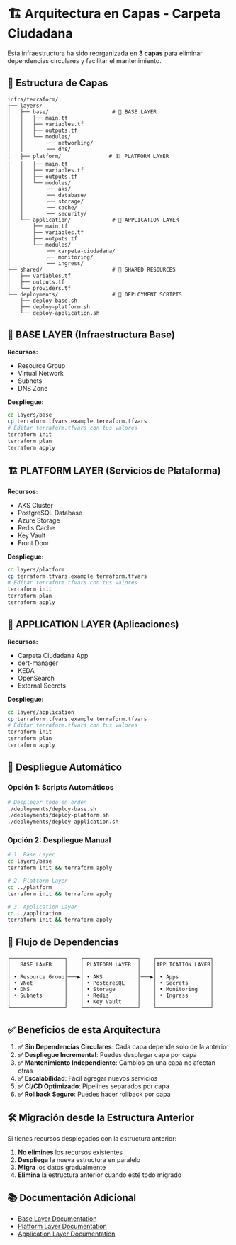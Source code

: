 # 🏗️ Arquitectura en Capas - Carpeta Ciudadana

Esta infraestructura ha sido reorganizada en **3 capas** para eliminar dependencias circulares y facilitar el mantenimiento.

## 📁 Estructura de Capas

```
infra/terraform/
├── layers/
│   ├── base/                    # 🔧 BASE LAYER
│   │   ├── main.tf
│   │   ├── variables.tf
│   │   ├── outputs.tf
│   │   └── modules/
│   │       ├── networking/
│   │       └── dns/
│   ├── platform/               # 🏗️ PLATFORM LAYER
│   │   ├── main.tf
│   │   ├── variables.tf
│   │   ├── outputs.tf
│   │   └── modules/
│   │       ├── aks/
│   │       ├── database/
│   │       ├── storage/
│   │       ├── cache/
│   │       └── security/
│   └── application/             # 🚀 APPLICATION LAYER
│       ├── main.tf
│       ├── variables.tf
│       ├── outputs.tf
│       └── modules/
│           ├── carpeta-ciudadana/
│           ├── monitoring/
│           └── ingress/
├── shared/                      # 🔄 SHARED RESOURCES
│   ├── variables.tf
│   ├── outputs.tf
│   └── providers.tf
└── deployments/                 # 🚀 DEPLOYMENT SCRIPTS
    ├── deploy-base.sh
    ├── deploy-platform.sh
    └── deploy-application.sh
```

## 🔧 BASE LAYER (Infraestructura Base)

**Recursos:**
- Resource Group
- Virtual Network
- Subnets
- DNS Zone

**Despliegue:**
```bash
cd layers/base
cp terraform.tfvars.example terraform.tfvars
# Editar terraform.tfvars con tus valores
terraform init
terraform plan
terraform apply
```

## 🏗️ PLATFORM LAYER (Servicios de Plataforma)

**Recursos:**
- AKS Cluster
- PostgreSQL Database
- Azure Storage
- Redis Cache
- Key Vault
- Front Door

**Despliegue:**
```bash
cd layers/platform
cp terraform.tfvars.example terraform.tfvars
# Editar terraform.tfvars con tus valores
terraform init
terraform plan
terraform apply
```

## 🚀 APPLICATION LAYER (Aplicaciones)

**Recursos:**
- Carpeta Ciudadana App
- cert-manager
- KEDA
- OpenSearch
- External Secrets

**Despliegue:**
```bash
cd layers/application
cp terraform.tfvars.example terraform.tfvars
# Editar terraform.tfvars con tus valores
terraform init
terraform plan
terraform apply
```

## 🚀 Despliegue Automático

### Opción 1: Scripts Automáticos
```bash
# Desplegar todo en orden
./deployments/deploy-base.sh
./deployments/deploy-platform.sh
./deployments/deploy-application.sh
```

### Opción 2: Despliegue Manual
```bash
# 1. Base Layer
cd layers/base
terraform init && terraform apply

# 2. Platform Layer
cd ../platform
terraform init && terraform apply

# 3. Application Layer
cd ../application
terraform init && terraform apply
```

## 🔄 Flujo de Dependencias

```
┌─────────────────┐    ┌─────────────────┐    ┌─────────────────┐
│   BASE LAYER    │    │ PLATFORM LAYER  │    │APPLICATION LAYER│
│                 │    │                 │    │                 │
│ • Resource Group│───▶│ • AKS           │───▶│ • Apps          │
│ • VNet          │    │ • PostgreSQL    │    │ • Secrets       │
│ • DNS           │    │ • Storage       │    │ • Monitoring    │
│ • Subnets       │    │ • Redis         │    │ • Ingress       │
│                 │    │ • Key Vault     │    │                 │
└─────────────────┘    └─────────────────┘    └─────────────────┘
```

## ✅ Beneficios de esta Arquitectura

1. **✅ Sin Dependencias Circulares**: Cada capa depende solo de la anterior
2. **✅ Despliegue Incremental**: Puedes desplegar capa por capa
3. **✅ Mantenimiento Independiente**: Cambios en una capa no afectan otras
4. **✅ Escalabilidad**: Fácil agregar nuevos servicios
5. **✅ CI/CD Optimizado**: Pipelines separados por capa
6. **✅ Rollback Seguro**: Puedes hacer rollback por capa

## 🛠️ Migración desde la Estructura Anterior

Si tienes recursos desplegados con la estructura anterior:

1. **No elimines** los recursos existentes
2. **Despliega** la nueva estructura en paralelo
3. **Migra** los datos gradualmente
4. **Elimina** la estructura anterior cuando esté todo migrado

## 📚 Documentación Adicional

- [Base Layer Documentation](./layers/base/README.md)
- [Platform Layer Documentation](./layers/platform/README.md)
- [Application Layer Documentation](./layers/application/README.md)

